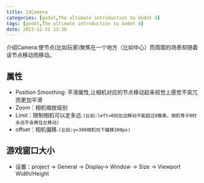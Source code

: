 ```yaml
---
title: 13Camera
categories: [godot,The ultimate introduction to Godot 4]
tags: [godot,The ultimate introduction to Godot 4]
date: 2023-12-31 13:30
---
```


介绍Camera:使节点(比如玩家)聚焦在一个地方（比如中心）而周围的场景却随着该节点移动而移动。

## 属性
- Position Smoothing: 平滑属性,让相机对应的节点移动起来视觉上感觉不突兀而更加平滑
- Zoom：相机缩放级别
- Limit：限制相机可以走多远.`(比如:left=0则左边移动不能超过0像素，相机等于0时永远不会再往左移动)`
- offset：相机偏移.`(比如:y=300相机向下偏移300px)`

## 游戏窗口大小
- 设置：project -> General -> Display-> Window -> Size -> Viewport Width/Height

